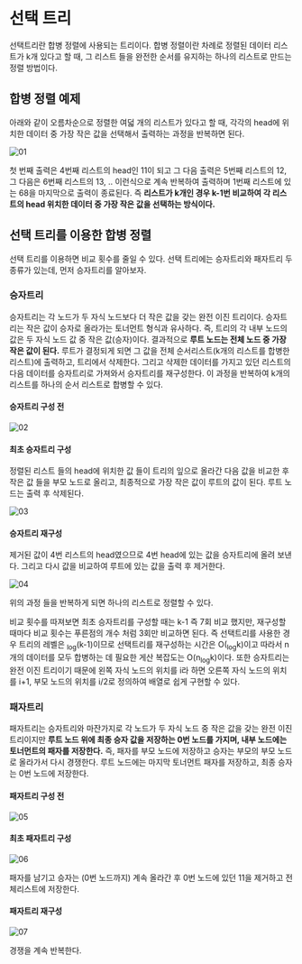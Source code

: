 # 선택 트리

선택트리란 합병 정렬에 사용되는 트리이다. 합병 정렬이란 차례로 정렬된 데이터 리스트가 k개 있다고 할 때, 그 리스트 들을 완전한 순서를 유지하는 하나의 리스트로 만드는 정렬 방법이다.

## 합병 정렬 예제

아래와 같이 오름차순으로 정렬한 여덟 개의 리스트가 있다고 할 때, 각각의 head에 위치한 데이터 중 가장 작은 값을 선택해서 출력하는 과정을 반복하면 된다.

![01](images/01.png)

첫 번째 출력은 4번째 리스트의 head인 11이 되고 그 다음 출력은 5번째 리스트의 12, 그 다음은 6번째 리스트의 13, .. 이런식으로 계속 반복하여 출력하며 1번째 리스트에 있는 68을 마지막으로 출력이 종료된다. 즉 **리스트가 k개인 경우 k-1번 비교하여 각 리스트의 head 위치한 데이터 중 가장 작은 값을 선택하는 방식이다.**

## 선택 트리를 이용한 합병 정렬

선택 트리를 이용하면 비교 횟수를 줄일 수 있다. 선택 트리에는 승자트리와 패자트리 두 종류가 있는데, 먼저 승자트리를 알아보자.

### 승자트리

승자트리는 각 노드가 두 자식 노드보다 더 작은 값을 갖는 완전 이진 트리이다. 승자트리는 작은 값이 승자로 올라가는 토너먼트 형식과 유사하다. 즉, 트리의 각 내부 노드의 값은 두 자식 노드 값 중 작은 값(승자)이다. 결과적으로 **루트 노드는 전체 노드 중 가장 작은 값이 된다.** 루트가 결정되게 되면 그 값을 전체 순서리스트(k개의 리스트를 합병한 리스트)에 출력하고, 트리에서 삭제한다. 그리고 삭제한 데이터를 가지고 있던 리스트의 다음 데이터를 승자트리로 가져와서 승자트리를 재구성한다. 이 과정을 반복하여 k개의 리스트를 하나의 순서 리스트로 합병할 수 있다.

#### 승자트리 구성 전

![02](images/02.png)

#### 최초 승자트리 구성

정렬된 리스트 들의 head에 위치한 값 들이 트리의 잎으로 올라간 다음 값을 비교한 후 작은 값 들을 부모 노드로 올리고, 최종적으로 가장 작은 값이 루트의 값이 된다. 루트 노드는 출력 후 삭제된다.

![03](images/03.png)

#### 승자트리 재구성

제거된 값이 4번 리스트의 head였으므로 4번 head에 있는 값을 승자트리에 올려 보낸다. 그리고 다시 값을 비교하여 루트에 있는 값을 출력 후 제거한다.

![04](images/04.png)

위의 과정 들을 반복하게 되면 하나의 리스트로 정렬할 수 있다.

비교 횟수를 따져보면 최초 승자트리를 구성할 때는 k-1 즉 7회 비교 했지만, 재구성할 때마다 비교 횟수는 푸른점의 개수 처럼 3회만 비교하면 된다. 즉 선택트리를 사용한 경우 트리의 레벨은 <sub>log</sub>(k-1)이므로 선택트리를 재구성하는 시간은 O(<sub>log</sub>k)이고 따라서 n개의 데이터를 모두 합병하는 데 필요한 게산 복잡도는 O(n<sub>log</sub>k)이다. 또한 승자트리는 완전 이진 트리이기 때문에 왼쪽 자식 노드의 위치를 i라 하면 오른쪽 자식 노드의 위치를 i+1, 부모 노드의 위치를 i/2로 정의하여 배열로 쉽게 구현할 수 있다.

### 패자트리

패자트리는 승자트리와 마잔가지로 각 노드가 두 자식 노드 중 작은 값을 갖는 완전 이진 트리이지만 **루트 노드 위에 최종 승자 값을 저장하는 0번 노드를 가지며, 내부 노드에는 토너먼트의 패자를 저장한다.** 즉, 패자를 부모 노드에 저장하고 승자는 부모의 부모 노드로 올라가서 다시 경쟁한다. 루트 노드에는 마지막 토너먼트 패자를 저장하고, 최종 승자는 0번 노드에 저장한다.

#### 패자트리 구성 전

![05](images/05.png)

#### 최초 패자트리 구성

![06](images/06.png)

패자를 남기고 승자는 (0번 노드까지) 계속 올라간 후 0번 노드에 있던 11을 제거하고 전체리스트에 저장한다.

#### 패자트리 재구성

![07](images/07.png)

경쟁을 계속 반복한다.